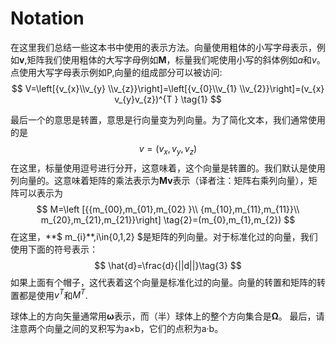 # Notation
在这里我们总结一些这本书中使用的表示方法。向量使用粗体的小写字母表示，例如**v**,矩阵我们使用粗体的大写字母例如**M**，标量我们呢使用小写的斜体例如*a*和*v*。点使用大写字母表示例如P,向量的组成部分可以被访问:
$$
V=\left[{v_{x}\\v_{y} \\v_{z}}\right]=\left[{v_{0}\\v_{1} \\v_{2}}\right]=(v_{x} v_{y}v_{z})^{T	} \tag{1}
$$

最后一个的意思是转置，意思是行向量变为列向量。为了简化文本，我们通常使用的是 
$$
v=(v_{x},v_{y},v_{z})
$$
在这里，标量使用逗号进行分开，这意味着，这个向量是转置的。我们默认是使用列向量的。这意味着矩阵的乘法表示为**Mv**表示（译者注：矩阵右乘列向量），矩阵可以表示为
$$
M=\left
[{{m_{00},m_{01},m_{02} }\\
	{m_{10},m_{11},m_{11}}\\
	m_{20},m_{21},m_{21}}\right] \tag{2}=(m_{0},m_{1},m_{2})
$$
在这里，**$ m_{i}$**,$i\in{0,1,2} $是矩阵的列向量。对于标准化过的向量，我们使用下面的符号表示：
$$
\hat{d}=\frac{d}{||d||}\tag{3}
$$
如果上面有个帽子，这代表着这个向量是标准化过的向量。向量的转置和矩阵的转置都是使用$v^{T}$和$M^{T}$.

<!--这里有个表格，就是上面说的东西-->



球体上的方向矢量通常用**ω**表示，而（半）球体上的整个方向集合是**Ω**。 最后，请注意两个向量之间的叉积写为a×b，它们的点积为a·b。



